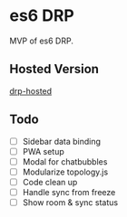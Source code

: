 # es6 DRP

MVP of es6 DRP.


## Hosted Version

[drp-hosted](https://drp-hosted.surge.sh)

## Todo

- [ ] Sidebar data binding
- [ ] PWA setup
- [ ] Modal for chatbubbles
- [ ] Modularize topology.js
- [ ] Code clean up
- [ ] Handle sync from freeze
- [ ] Show room & sync status
